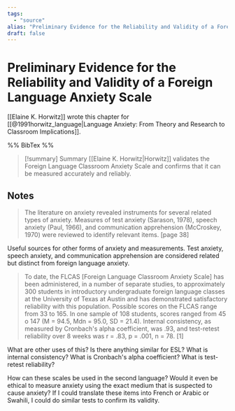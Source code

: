```yaml
---
tags:
  - "source"
alias: "Preliminary Evidence for the Reliability and Validity of a Foreign Language Anxiety Scale"
draft: false
---
```

# Preliminary Evidence for the Reliability and Validity of a Foreign Language Anxiety Scale
[[Elaine K. Horwitz]] wrote this chapter for [[@1991horwitz_language|Language Anxiety: From Theory and Research to Classroom Implications]].

%% BibTex %%

> [!summary] Summary
> [[Elaine K. Horwitz|Horwitz]] validates the Foreign Language Classroom Anxiety Scale and confirms that it can be measured accurately and reliably.

## Notes
> The literature on anxiety revealed instruments for several related types of anxiety. Measures of test anxiety (Sarason, 1978), speech anxiety (Paul, 1966), and communication apprehension (McCroskey, 1970) were reviewed to identify relevant items. [page 38]

Useful sources for other forms of anxiety and measurements. 
Test anxiety, speech anxiety, and communication apprehension are considered related but distinct from foreign language anxiety.

> To date, the FLCAS [Foreign Language Classroom Anxiety Scale] has been administered, in a number of separate studies, to approximately 300 students in introductory undergraduate foreign language classes at the University of Texas at Austin and has demonstrated satisfactory reliability with this population. Possible scores on the FLCAS range from 33 to 165. In one sample of 108 students, scores ranged from 45 o 147 (M = 94.5, Mdn = 95.0, SD = 21.4). Internal consistency, as measured by Cronbach's alpha coefficient, was .93, and test-retest reliability over 8 weeks was r = .83, p = .001, n = 78. [1]

What are other uses of this? Is there anything similar for ESL?
What is internal consistency?
What is Cronbach's alpha coefficient?
What is test-retest reliability?

How can these scales be used in the second language? Would it even be ethical to measure anxiety using the exact medium that is suspected to cause anxiety? If I could translate these items into French or Arabic or Swahili, I could do similar tests to confirm its validity.


